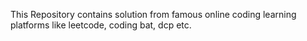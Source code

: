 This Repository contains solution from famous online coding learning platforms like leetcode, coding bat, dcp etc.
